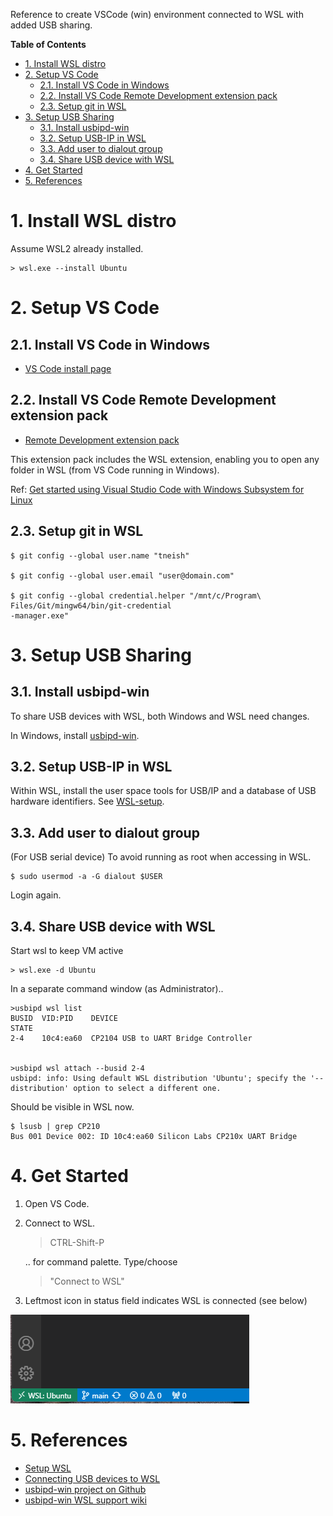 Reference to create VSCode (win) environment connected to WSL with added USB sharing.

**Table of Contents**

- [1. Install WSL distro](#1-install-wsl-distro)
- [2. Setup VS Code](#2-setup-vs-code)
  - [2.1. Install VS Code in Windows](#21-install-vs-code-in-windows)
  - [2.2. Install VS Code Remote Development extension pack](#22-install-vs-code-remote-development-extension-pack)
  - [2.3. Setup git in WSL](#23-setup-git-in-wsl)
- [3. Setup USB Sharing](#3-setup-usb-sharing)
  - [3.1. Install usbipd-win](#31-install-usbipd-win)
  - [3.2. Setup USB-IP in WSL](#32-setup-usb-ip-in-wsl)
  - [3.3. Add user to dialout group](#33-add-user-to-dialout-group)
  - [3.4. Share USB device with WSL](#34-share-usb-device-with-wsl)
- [4. Get Started](#4-get-started)
- [5. References](#5-references)


# 1. Install WSL distro
Assume WSL2 already installed.
```
> wsl.exe --install Ubuntu
```

# 2. Setup VS Code
## 2.1. Install VS Code in Windows

- [VS Code install page](https://code.visualstudio.com/download)

## 2.2. Install VS Code Remote Development extension pack

- [Remote Development extension pack](https://marketplace.visualstudio.com/items?itemName=ms-vscode-remote.vscode-remote-extensionpack)
  
This extension pack includes the WSL extension, enabling you to open any folder in WSL (from VS Code running in Windows).

Ref: [Get started using Visual Studio Code with Windows Subsystem for Linux](https://learn.microsoft.com/en-us/windows/wsl/tutorials/wsl-vscode)

## 2.3. Setup git in WSL

```
$ git config --global user.name "tneish"

$ git config --global user.email "user@domain.com"

$ git config --global credential.helper "/mnt/c/Program\ Files/Git/mingw64/bin/git-credential
-manager.exe"

```

# 3. Setup USB Sharing
## 3.1. Install usbipd-win
To share USB devices with WSL, both Windows and WSL need changes.

In Windows, install [usbipd-win](https://github.com/dorssel/usbipd-win/releases).

## 3.2. Setup USB-IP in WSL

Within WSL, install the user space tools for USB/IP and a database of USB hardware identifiers. See [WSL-setup](https://github.com/dorssel/usbipd-win/wiki/WSL-support#wsl-setup).


## 3.3. Add user to dialout group

(For USB serial device) To avoid running as root when accessing in WSL.

```
$ sudo usermod -a -G dialout $USER
```
Login again.

## 3.4. Share USB device with WSL
Start wsl to keep VM active
```
> wsl.exe -d Ubuntu
```

In a separate command window (as Administrator)..

```
>usbipd wsl list
BUSID  VID:PID    DEVICE                                                        STATE
2-4    10c4:ea60  CP2104 USB to UART Bridge Controller


>usbipd wsl attach --busid 2-4
usbipd: info: Using default WSL distribution 'Ubuntu'; specify the '--distribution' option to select a different one.
```

Should be visible in WSL now.

```
$ lsusb | grep CP210
Bus 001 Device 002: ID 10c4:ea60 Silicon Labs CP210x UART Bridge
```

# 4. Get Started

1. Open VS Code.
2. Connect to WSL.
   > CTRL-Shift-P 
   
   .. for command palette. Type/choose 
   > "Connect to WSL"
3. Leftmost icon in status field indicates WSL is connected (see below)

![Screenshot of VS Code showing WSL is connected](screenshot-vscode-WSL-connected.png)


# 5. References

- [Setup WSL](https://learn.microsoft.com/en-us/windows/wsl/setup/environment)
- [Connecting USB devices to WSL](https://devblogs.microsoft.com/commandline/connecting-usb-devices-to-wsl/)
- [usbipd-win project on Github](https://github.com/dorssel/usbipd-win)
- [usbipd-win WSL support wiki](https://github.com/dorssel/usbipd-win/wiki/WSL-support)

